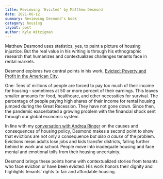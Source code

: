 ```yaml
---
title: Reviewing 'Evicted' by Matthew Desmond
date: 2021-06-12
summary: Reviewing Desmond's book
category: housing
layout: post
author: Kyle Witzigman
---
```


Matthew Desmond uses statistics, yes, to paint a picture of housing injustice. But the real value in his writing is through his ethnographic research that humanizes and contextualizes challenges tenants face in rental markets.

Desmond explores two central points in his work, [Evicted: Poverty and Profit in the American City](https://www.amazon.com/dp/B010ZXKCAO/ref=dp-kindle-redirect?_encoding=UTF8&btkr=1). 

One: Tens of millions of people are forced to pay too much of their income for housing - sometimes at 50 or more percent of their earnings. This leaves smaller amounts for food, healthcare, and other necessities for survival. The percentage of people paying high shares of their income for rental housing jumped during the Great Recession. They have not gone down. Since then, the pandemic exacerbated a growing problem with the financial shock sent through our global economic system.

In line with my [conversation with Andrea Ringer](https://witziggyworld.com/housing/2021/06/11/AndreaRinger.html) on the causes and consequences of housing policy, Desmond makes a second point to show that evictions are not only a consequence <i>but also a cause</i> of the problem. Evictions mean adults lose jobs and kids transfer districts, falling further behind in work and school. People move into inadequate housing and face mental and emotional tolls from their housing uncertainty.

Desmond brings these points home with contextualized stories from tenants who face eviction or have been evicted. His work honors their dignity and highlights tenants' rights to fair and affordable housing.